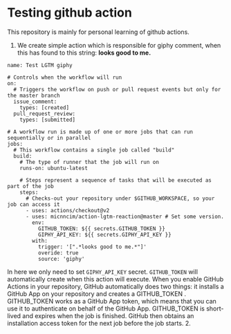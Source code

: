 # Testing github action
This repository is mainly for personal learning of github actions. 
1. We create simple action which is responsible for giphy comment, when this has found to this string: **looks good to me.**
```
name: Test LGTM giphy

# Controls when the workflow will run
on:
  # Triggers the workflow on push or pull request events but only for the master branch
  issue_comment:
    types: [created]
  pull_request_review:
    types: [submitted]

# A workflow run is made up of one or more jobs that can run sequentially or in parallel
jobs:
  # This workflow contains a single job called "build"
  build:
    # The type of runner that the job will run on
    runs-on: ubuntu-latest

    # Steps represent a sequence of tasks that will be executed as part of the job
    steps:
      # Checks-out your repository under $GITHUB_WORKSPACE, so your job can access it
      - uses: actions/checkout@v2
      - uses: micnncim/action-lgtm-reaction@master # Set some version.
        env:
          GITHUB_TOKEN: ${{ secrets.GITHUB_TOKEN }}
          GIPHY_API_KEY: ${{ secrets.GIPHY_API_KEY }}
        with:
          trigger: '[".*looks good to me.*"]'
          overide: true
          source: 'giphy'

```
In here we only need to set ```GIPHY_API_KEY``` secret. ```GITHUB_TOKEN``` will automatically create when this action will execute.
When you enable GitHub Actions in your repository, GitHub automatically does two things: it installs a GitHub App on your repository and creates a GITHUB_TOKEN .
GITHUB_TOKEN works as a GitHub App token, which means that you can use it to authenticate on behalf of the GitHub App. GITHUB_TOKEN is short-lived and expires when the job is finished. GitHub then obtains an installation access token for the next job before the job starts.
2.